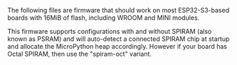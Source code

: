 The following files are firmware that should work on most ESP32-S3-based
boards with 16MiB of flash, including WROOM and MINI modules.

This firmware supports configurations with and without SPIRAM (also known as
PSRAM) and will auto-detect a connected SPIRAM chip at startup and allocate
the MicroPython heap accordingly. However if your board has Octal SPIRAM, then
use the "spiram-oct" variant.
